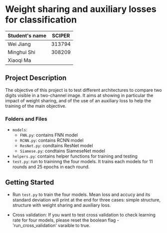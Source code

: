 # Weight sharing and auxiliary losses for classification
| Student's name | SCIPER |
| -------------- | ------ |
| Wei Jiang | 313794  |
| Minghui Shi | 308209 |
| Xiaoqi Ma | |

## Project Description
The objective of this project is to test different architectures to compare two digits visible in a two-channel image. It aims at showing in particular the impact of weight sharing, and of the use of an auxiliary loss to help the training of the main objective.


### Folders and Files
- `models`:
  - `FNN.py`: contains FNN model
  - `RCNN.py`: contains RCNN model
  - `ResNet.py`: condtains ResNet model
  - `Siamese.py`: condtains SiameseNet model
- `helpers.py`: contains helper functions for training and testing
- `test.py`: run to traininng the four models. It trains each models for 11 rounds and 25 epochs in each round.  


  
## Getting Started
- Run `test.py` to train the four models. Mean loss and accucy and its standard deviation will print at the end for three cases: simple structure, structure with weight sharing and auxiliary loss.  

- Cross validation: If you want to test cross validation to check learning rate for four models, please reset the boolean flag - 'run_cross_validation' varaible to true. 

